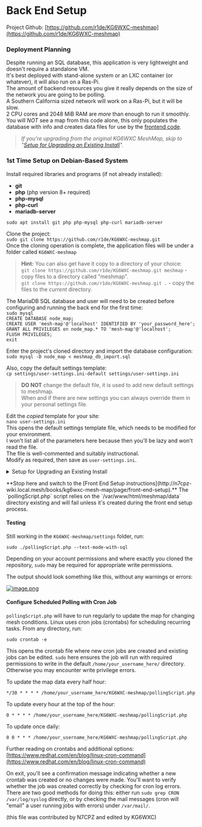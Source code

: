 # Back End Setup

Project Github: [https://github.com/r1de/KG6WXC-meshmap](https://github.com/r1de/KG6WXC-meshmap)

### Deployment Planning

Despite running an SQL database, this application is very lightweight and doesn't require a standalone VM.  
It's best deployed with stand-alone system or an LXC container (or whatever), it will also run on a Ras-Pi.  
The amount of backend resources you give it really depends on the size of the network you are going to be polling.  
A Southern California sized network will work on a Ras-Pi, but it will be slow.  
2 CPU cores and 2048 MiB RAM are _more_ than enough to run it smoothly.  
You will *NOT* see a map from this code alone, this only populates the database with info and creates data files for use by the [frontend code](https://github.com/r1de/KG6WXC-meshmap-webpage).


>*If you're upgrading from the original KG6WXC MeshMap, skip to "[Setup for Upgrading an Existing Install](#setup-for-existing-install)".*


### 1st Time Setup on Debian-Based System

Install required libraries and programs (if not already installed):
- **git**
- **php** (php version 8+ required)
- **php-mysql**
- **php-curl**
- **mariadb-server**
    
`sudo apt install git php php-mysql php-curl mariadb-server`  

Clone the project:  
`sudo git clone https://github.com/r1de/KG6WXC-meshmap.git`  
Once the cloning operation is complete, the application files will be under a folder called `KG6WXC-meshmap`

>**Hint:** You can also get have it copy to a directory of your choice:  
>`git clone https://github.com/r1de/KG6WXC-meshmap.git meshmap` - copy files to a directory called "meshmap".  
>`git clone https://github.com/r1de/KG6WXC-meshmap.git .` - copy the files to the _current_ directory.

The MariaDB SQL database and user will need to be created before configuring and running the back end for the first time:  
`sudo mysql`  
`CREATE DATABASE node_map;`  
`CREATE USER 'mesh-map'@'localhost' IDENTIFIED BY 'your_password_here';`  
`GRANT ALL PRIVILEGES on node_map.* TO 'mesh-map'@'localhost';`  
`FLUSH PRIVILEGES;`  
`exit`  

Enter the project's cloned directory and import the database configuration:  
`sudo mysql -D node_map < meshmap_db_import.sql`

Also, copy the default settings template:  
`cp settings/user-settings.ini-default settings/user-settings.ini`
>**DO NOT** change the default file, it is used to add new default settings to meshmap.  
>When and if there are new settings you can always override them in your personal settings file.

Edit the _copied_ template for your site:  
`nano user-settings.ini`  
This opens the default settings template file, which needs to be modified for your environment.  
I won't list all of the parameters here because then you'll be lazy and won't read the file.  
The file is well-commented and suitably instructional.  
Modify as required, then save as `user-settings.ini`.


</details><details id="bkmrk-setup-for-upgrading-"><summary>Setup for Upgrading an Existing Install</summary>

#### Setup for Existing Install

If you have been running this code and you have errors about things missing in the Database, run the following command with the update file:

```
sudo mysql -D node_map < meshmap_db_update.sql
```
</details>

<p class="callout warning">**Stop here and switch to the [Front End Setup instructions](http://n7cpz-wiki.local.mesh/books/kg6wxc-mesh-map/page/front-end-setup).** The `pollingScript.php` script relies on the `/var/www/html/meshmap/data` directory existing and will fail unless it's created during the front end setup process.</p>

#### Testing

Still working in the `KG6WXC-meshmap/settings` folder, run:

```
sudo ./pollingScript.php --test-mode-with-sql
```

Depending on your account permissions and where exactly you cloned the repository, `sudo` may be required for appropriate write permissions.

The output should look something like this, without any warnings or errors:

[![image.png](http://n7cpz-wiki.local.mesh/uploads/images/gallery/2025-02/scaled-1680-/0FFimage.png)](http://n7cpz-wiki.local.mesh/uploads/images/gallery/2025-02/0FFimage.png)

#### Configure Scheduled Polling with Cron Job

`pollingScript.php` will have to run regularly to update the map for changing mesh conditions. Linux uses cron jobs (crontabs) for scheduling recurring tasks. From any directory, run:

```
sudo crontab -e
```

This opens the crontab file where new cron jobs are created and existing jobs can be edited. `sudo` here ensures the job will run with required permissions to write in the default `/home/your_username_here/` directory. Otherwise you may encounter write privilege errors.

To update the map data every half hour:

```
*/30 * * * * /home/your_username_here/KG6WXC-meshmap/pollingScript.php
```

To update every hour at the top of the hour:

```
0 * * * * /home/your_username_here/KG6WXC-meshmap/pollingScript.php
```

To update once daily:

```
0 0 * * * /home/your_username_here/KG6WXC-meshmap/pollingScript.php
```

Further reading on crontabs and additional options: [https://www.redhat.com/en/blog/linux-cron-command](https://www.redhat.com/en/blog/linux-cron-command)

On exit, you'll see a confirmation message indicating whether a new crontab was created or no changes were made. You'll want to verify whether the job was created correctly by checking for cron log errors. There are two good methods for doing this: either run `sudo grep CRON /var/log/syslog` directly, or by checking the mail messages (cron will "email" a user running jobs with errors) under `/var/mail/`.

(this file was contributed by N7CPZ and edited by KG6WXC)
